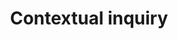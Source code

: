 ---
layout: card
title: Contextual inquiry
category: Discover
what: The product team unobtrusively observes participants at work, with their permission, then asks questions.
why: To learn how and why users do what they do; to discover needs and attitudes that might not emerge in an <a href="https://methods.18f.gov/discover/stakeholder-and-user-interviews/">interview</a> to map how tools, digital and otherwise, interact during complex activities.
timeRequired: 1-2 hours per user
how:
  <ol>
    <li>With permission from a supervisor and from the participant, schedule a time to watch a typical work activity and record data.</li>
    <li>While observing, ask the participant to act normally. Pretend you&rsquo;re a student learning how to do the job. Ask questions to help you understand what the person is doing and why.</li>
    <li>At the end of the session, explain what you have learned and check for errors.</li>
    <li>Immediately after, write up your notes.</li>  
  </ol> 
governmentConsiderations:
  <ul>
    <li>No PRA implications, if done properly. Contextual interviews should be non-standardized, conversational, and based on observation. The PRA explicitly exempts direct observation and non-standardized conversation, 5 CFR 1320.3(h)3. See the methods for <a href="/recruiting">Recruiting</a> and <a href="/privacy">Privacy</a> for more tips on taking input from the public.</li>
    <li>For internal folks, get permission from the right level of management. If participants could be under union agreements, contact the agency&rsquo;s labor relations team.</li>  
  </ul>
---